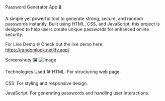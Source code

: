 Password Generator App 🔒

A simple yet powerful tool to generate strong, secure, and random passwords instantly. Built using HTML, CSS, and JavaScript, this project is designed to help users create unique passwords for enhanced online security.

For Live Demo 🌐
Check out the live demo here: https://randomlock.netlify.app/

Screenshots 🖼️
![image](https://github.com/user-attachments/assets/f6069c48-efc0-4e53-9808-c14339d5cf7a)

Technologies Used 🛠️
HTML: For structuring web page.

CSS: For styling and responsive design.

JavaScript: For generating passwords and handling user interactions.
